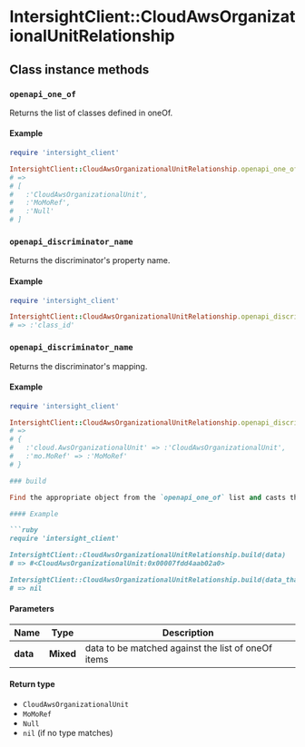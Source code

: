 # IntersightClient::CloudAwsOrganizationalUnitRelationship

## Class instance methods

### `openapi_one_of`

Returns the list of classes defined in oneOf.

#### Example

```ruby
require 'intersight_client'

IntersightClient::CloudAwsOrganizationalUnitRelationship.openapi_one_of
# =>
# [
#   :'CloudAwsOrganizationalUnit',
#   :'MoMoRef',
#   :'Null'
# ]
```

### `openapi_discriminator_name`

Returns the discriminator's property name.

#### Example

```ruby
require 'intersight_client'

IntersightClient::CloudAwsOrganizationalUnitRelationship.openapi_discriminator_name
# => :'class_id'
```

### `openapi_discriminator_name`

Returns the discriminator's mapping.

#### Example

```ruby
require 'intersight_client'

IntersightClient::CloudAwsOrganizationalUnitRelationship.openapi_discriminator_mapping
# =>
# {
#   :'cloud.AwsOrganizationalUnit' => :'CloudAwsOrganizationalUnit',
#   :'mo.MoRef' => :'MoMoRef'
# }

### build

Find the appropriate object from the `openapi_one_of` list and casts the data into it.

#### Example

```ruby
require 'intersight_client'

IntersightClient::CloudAwsOrganizationalUnitRelationship.build(data)
# => #<CloudAwsOrganizationalUnit:0x00007fdd4aab02a0>

IntersightClient::CloudAwsOrganizationalUnitRelationship.build(data_that_doesnt_match)
# => nil
```

#### Parameters

| Name | Type | Description |
| ---- | ---- | ----------- |
| **data** | **Mixed** | data to be matched against the list of oneOf items |

#### Return type

- `CloudAwsOrganizationalUnit`
- `MoMoRef`
- `Null`
- `nil` (if no type matches)

